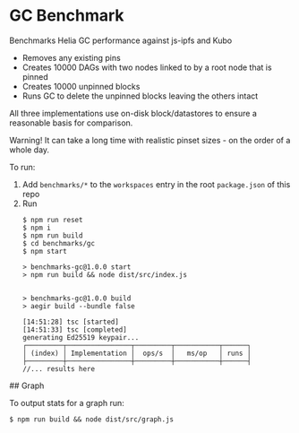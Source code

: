 # GC Benchmark

Benchmarks Helia GC performance against js-ipfs and Kubo

- Removes any existing pins
- Creates 10000 DAGs with two nodes linked to by a root node that is pinned
- Creates 10000 unpinned blocks
- Runs GC to delete the unpinned blocks leaving the others intact

All three implementations use on-disk block/datastores to ensure a reasonable basis for comparison.

Warning! It can take a long time with realistic pinset sizes - on the order of a whole day.

To run:

1. Add `benchmarks/*` to the `workspaces` entry in the root `package.json` of this repo
3. Run
    ```console
    $ npm run reset
    $ npm i
    $ npm run build
    $ cd benchmarks/gc
    $ npm start

    > benchmarks-gc@1.0.0 start
    > npm run build && node dist/src/index.js


    > benchmarks-gc@1.0.0 build
    > aegir build --bundle false

    [14:51:28] tsc [started]
    [14:51:33] tsc [completed]
    generating Ed25519 keypair...
    ┌─────────┬────────────────┬─────────┬───────────┬──────┐
    │ (index) │ Implementation │  ops/s  │   ms/op   │ runs │
    ├─────────┼────────────────┼─────────┼───────────┼──────┤
    //... results here
    ```

## Graph

To output stats for a graph run:

```console
$ npm run build && node dist/src/graph.js
```
